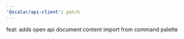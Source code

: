 ```yaml
---
'@scalar/api-client': patch
---
```


feat: adds open api document content import from command palette
